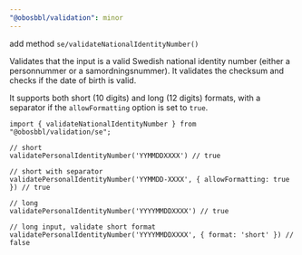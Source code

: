 ```yaml
---
"@obosbbl/validation": minor
---
```


add method `se/validateNationalIdentityNumber()`

Validates that the input is a valid Swedish national identity number (either a personnummer or a samordningsnummer).
It validates the checksum and checks if the date of birth is valid.

It supports both short (10 digits) and long (12 digits) formats, with a separator if the `allowFormatting` option is set to `true`.

```
import { validateNationalIdentityNumber } from "@obosbbl/validation/se";

// short
validatePersonalIdentityNumber('YYMMDDXXXX') // true

// short with separator
validatePersonalIdentityNumber('YYMMDD-XXXX', { allowFormatting: true }) // true

// long
validatePersonalIdentityNumber('YYYYMMDDXXXX') // true

// long input, validate short format
validatePersonalIdentityNumber('YYYYMMDDXXXX', { format: 'short' }) // false
```
